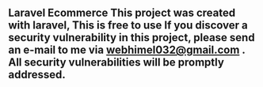 ## Laravel Ecommerce This project was created with laravel, This is free to use If you discover a security vulnerability in this project, please send an e-mail to  me via webhimel032@gmail.com . All security vulnerabilities will be promptly addressed.

